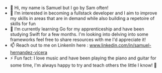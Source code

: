- 👋 Hi, my name is Samuel but I go by Sam often!
- 👀 I’m interested in becoming a fullstack developer and I aim to improve my skills in areas that are in demand while also building a repetoire of skills for fun 
- 🌱 I’m currently learning Go for my apprenticeship and have been studying Swift for a few months. I'm looking into delving into some frameworks feel free to share resources with me I'd appreciate it!
- 📫 Reach out to me on LinkenIn here : www.linkedin.com/in/samuel-hernandez-vicera
- ⚡ Fun fact: I love music and have been playing the piano and guitar for some time, I'm always happy to try and teach others the little I know! 🎼

<!---
Sam-Vicera/Sam-Vicera is a ✨ special ✨ repository because its `README.md` (this file) appears on your GitHub profile.
You can click the Preview link to take a look at your changes.
--->
